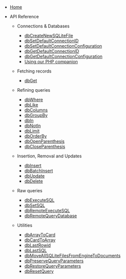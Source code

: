 - [Home](/)
- API Reference

  - Connections & Databases
    
    - [dbCreateNewSQLiteFile](api/dbCreateNewSQLiteFile.md)
    - [dbSetDefaultConnectionID](api/dbSetDefaultConnectionID.md)
    - [dbSetDefaultConnectionConfiguration](api/dbSetDefaultConnectionConfiguration.md)
    - [dbGetDefaultConnectionID](api/dbGetDefaultConnectionID.md)
    - [dbGetDefaultConnectionConfiguration](api/dbGetDefaultConnectionConfiguration.md)
    - [Using our PHP companion](/remote.md)
  - Fetching records

    - [dbGet](api/dbGet.md)

  - Refining queries

    - [dbWhere](api/dbWhere.md)
    - [dbLike](api/dbLike.md)
    - [dbColumns](api/dbColumns.md)
    - [dbGroupBy](api/dbGroupBy.md)
    - [dbIn](api/dbIn.md)
    - [dbNotIn](api/dbNotIn.md)
    - [dbLimit](api/dbLimit.md)
    - [dbOrderBy](api/dbOrderBy.md)
    - [dbOpenParenthesis](api/dbOpenParenthesis.md)
    - [dbCloseParenthesis](api/dbCloseParenthesis.md)

  - Insertion, Removal and Updates

    - [dbInsert](api/dbInsert.md)
    - [dbBatchInsert](api/dbBatchInser.md)
    - [dbUpdate](api/dbUpdate.md)
    - [dbDelete](api/dbDelete.md)

  - Raw queries

    - [dbExecuteSQL](api/dbExecuteSQL.md)
    - [dbSetSQL](api/dbSetSQL.md)
    - [dbRemoteExecuteSQL](api/dbRemoteExecuteSQL.md)
    - [dbRemoteQueryDatabase](api/dbRemoteQueryDatabase.md)
 
  - Utilities

    - [dbArrayToCard](api/dbArrayToCard.md)
    - [dbCardToArray](api/dbCardToArray.md)
    - [dbLastRowid](api/dbLastRowid.md)
    - [dbLastSQL](api/dbLastSQL.md)
    - [dbMoveAllSQLiteFilesFromEngineToDocuments](api/dbMoveAllSQLiteFilesFromEngineToDocuments.md)
    - [dbPreserveQueryParameters](api/dbPreserveQueryParameters.md)
    - [dbRestoreQueryParameters](api/dbRestoreQueryParameters.md)
    - [dbResetQuery](api/dbResetQuery.md)

